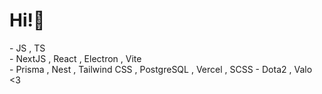 <h1>Hi!👋</h1>
  - JS , TS
  <br> - NextJS , React , Electron , Vite
  <br> - Prisma , Nest , Tailwind CSS , PostgreSQL , Vercel , SCSS
  - Dota2 , Valo <3
